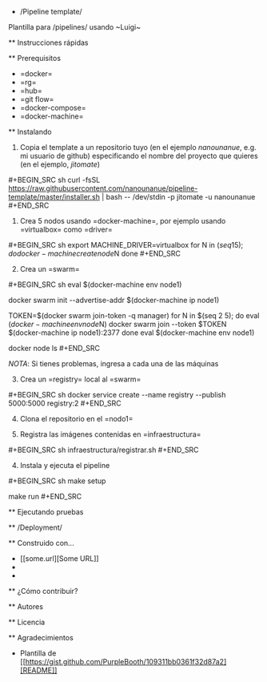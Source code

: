 * /Pipeline template/

Plantilla para /pipelines/ usando ~Luigi~




** Instrucciones rápidas

** Prerequisitos

- =docker=
- =rg=
- =hub=
- =git flow=
- =docker-compose=
- =docker-machine=

** Instalando


1. Copia el template a un repositorio  tuyo (en el ejemplo *nanounanue*, e.g. mi
   usuario de github) especificando el nombre del proyecto que quieres (en el ejemplo, *jitomate*)

#+BEGIN_SRC sh
curl -fsSL https://raw.githubusercontent.com/nanounanue/pipeline-template/master/installer.sh | bash -- /dev/stdin -p jitomate -u nanounanue
#+END_SRC

1. Crea 5 nodos usando =docker-machine=, por ejemplo usando =virtualbox= como
   =driver=

#+BEGIN_SRC sh
export MACHINE_DRIVER=virtualbox
for N in $(seq 1 5); do
   docker-machine create node$N
done
#+END_SRC

2. Crea un =swarm=


#+BEGIN_SRC sh
eval $(docker-machine env node1)

docker swarm init --advertise-addr $(docker-machine ip node1)

TOKEN=$(docker swarm join-token -q manager)
for N in $(seq 2 5); do
  eval $(docker-machine env node$N)
  docker swarm join --token $TOKEN $(docker-machine  ip node1):2377
done
eval $(docker-machine env node1)


docker node ls
#+END_SRC

*NOTA*: Si tienes problemas, ingresa a cada una de las máquinas



3. Crea un =registry= local al =swarm=

#+BEGIN_SRC sh
 docker service create --name registry --publish 5000:5000 registry:2
#+END_SRC


4. Clona el repositorio en el =nodo1=

4. Registra las imágenes contenidas en =infraestructura=

#+BEGIN_SRC sh
infraestructura/registrar.sh
#+END_SRC


4. Instala y ejecuta el pipeline




#+BEGIN_SRC sh
make setup

make run
#+END_SRC


** Ejecutando pruebas

** /Deployment/


** Construido con...

   - [[some.url][Some URL]]
   -
   -

** ¿Cómo contribuir?


** Autores

** Licencia

** Agradecimientos

 - Plantilla de [[https://gist.github.com/PurpleBooth/109311bb0361f32d87a2][README]]
